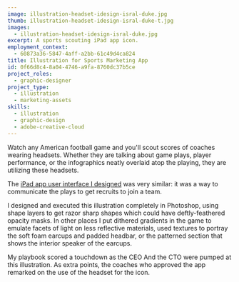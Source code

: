 ```yaml
---
image: illustration-headset-idesign-isral-duke.jpg
thumb: illustration-headset-idesign-isral-duke-t.jpg
images:
  - illustration-headset-idesign-isral-duke.jpg
excerpt: A sports scouting iPad app icon.
employment_context:
  - 60873a36-5847-4aff-a2bb-61c49d4ca824
title: Illustration for Sports Marketing App
id: 0f66d8c4-8a04-4746-a9fa-8760dc37b5ce
project_roles:
  - graphic-designer
project_type:
  - illustration
  - marketing-assets
skills:
  - illustration
  - graphic-design
  - adobe-creative-cloud
---
```

<p>Watch any American football game and you'll scout scores of coaches wearing headsets. Whether they are talking about game plays, player performance, or the infographics neatly overlaid atop the playing, they are utilizing these headsets.
</p>
<p>The <a href="/projects/sports-marketing-ipad-apps">iPad app user interface I designed</a> was very similar: it was a way to communicate the plays to get recruits to join a team.
</p>
<p>I designed and executed this illustration completely in Photoshop, using shape layers to get razor sharp shapes which could have deftly-feathered opacity masks. In other places I put dithered gradients in the game to emulate facets of light on less reflective materials, used textures to portray the soft foam earcups and padded headbar, or the patterned section that shows the interior speaker of the earcups.
</p>
<p>My playbook scored a touchdown as the CEO And the CTO were pumped at this illustration. As extra points, the coaches who approved the app remarked on the use of the headset for the icon.
</p>